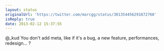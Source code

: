 ```yaml
---
layout: status
originalUrl: 'https://twitter.com/marcgg/status/301354456291872768'
isReply: true
date: 2013-02-12 15:37:55
---
```


@_kud You don't add meta, like if it's a bug, a new feature, performances, redesign… ?

